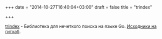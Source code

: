 +++
date = "2014-10-27T16:40:04+03:00"
draft = false
title = "trindex"

+++

<p><a href="https://www.florian-schlachter.de/post/trindex/">trindex</a>&nbsp;- Библиотека для нечеткого поиска на языке Go. <a href="https://github.com/flosch/trindex">Исходники на гитхаб</a>.</p>

